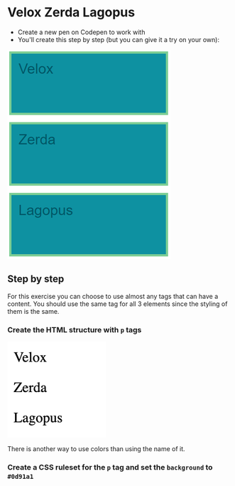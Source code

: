 # Velox Zerda Lagopus

- Create a new pen on Codepen to work with
- You'll create this step by step (but you can give it a try on your own):

![velox zerda lagopus](assets/01.png)

## Step by step

For this exercise you can choose to use almost any tags that can have a content. You should use the same tag for all 3 elements since the styling of them is the same.

### Create the HTML structure with `p` tags

![html structure](assets/01-01.png)

There is another way to use colors than using the name of it.

### Create a CSS ruleset for the `p` tag and set the `background` to `#0d91a1`
